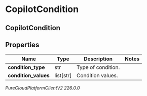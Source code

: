 # CopilotCondition

## CopilotCondition

## Properties

|Name | Type | Description | Notes|
|------------ | ------------- | ------------- | -------------|
| **condition_type** | str | Type of condition. | |
| **condition_values** | list[str] | Condition values. | |



_PureCloudPlatformClientV2 226.0.0_
